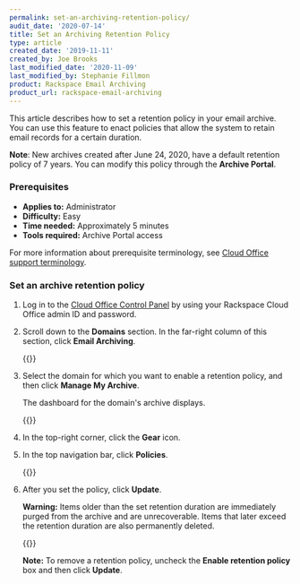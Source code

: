 ```yaml
---
permalink: set-an-archiving-retention-policy/
audit_date: '2020-07-14'
title: Set an Archiving Retention Policy
type: article
created_date: '2019-11-11'
created_by: Joe Brooks
last_modified_date: '2020-11-09'
last_modified_by: Stephanie Fillmon
product: Rackspace Email Archiving
product_url: rackspace-email-archiving
---
```


This article describes how to set a retention policy in your email archive. You can use this feature to enact policies
that allow the system to retain email records for a certain duration.

**Note**: New archives created after June 24, 2020, have a default retention policy of 7 years. You can modify
this policy through the **Archive Portal**.


### Prerequisites

- **Applies to:** Administrator
- **Difficulty:** Easy
- **Time needed:** Approximately 5 minutes
- **Tools required:** Archive Portal access

For more information about prerequisite terminology, see [Cloud Office support terminology](/support/how-to/cloud-office-support-terminology).


### Set an archive retention policy

1. Log in to the [Cloud Office Control Panel](https://cp.rackspace.com/) by using your Rackspace Cloud Office admin ID and password.

2. Scroll down to the **Domains** section. In the far-right column of this section, click **Email Archiving**.

   {{<image src="domains_archive.png" alt="" title="">}}

3. Select the domain for which you want to enable a retention policy, and then click **Manage My Archive**.

   The dashboard for the domain's archive displays.

   {{<image src="manage_archive.png" alt="" title="">}}

4. In the top-right corner, click the **Gear** icon.


5. In the top navigation bar, click **Policies**.

   {{<image src="Set-an-Archiving-Retention-Policy-1.png" alt="" title="">}}

6. After you set the policy, click **Update**.

    **Warning:** Items older than the set retention duration are immediately purged from the archive and are unrecoverable.
    Items that later exceed the retention duration are also permanently deleted.

    {{<image src="Set-an-Archiving-Retention-Policy-2.png" alt="" title="">}}

    **Note:** To remove a retention policy, uncheck the **Enable retention policy** box and then click **Update**.
